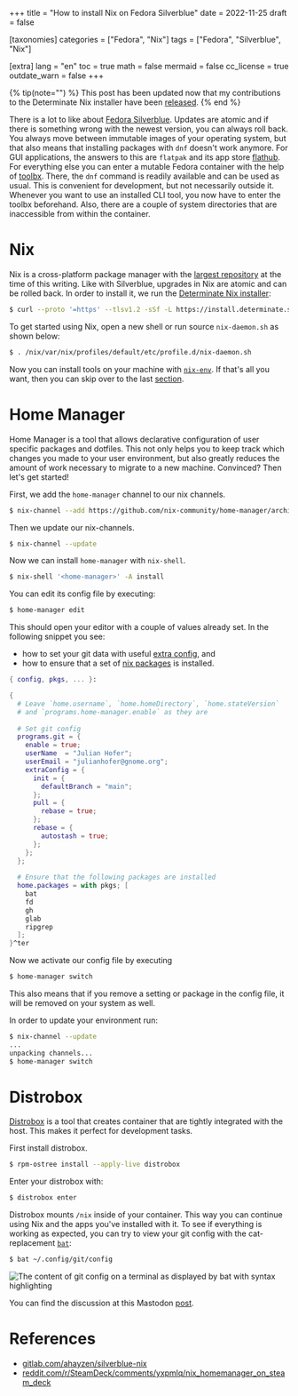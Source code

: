 +++
title = "How to install Nix on Fedora Silverblue"
date = 2022-11-25
draft = false

[taxonomies]
categories = ["Fedora", "Nix"]
tags = ["Fedora", "Silverblue", "Nix"]

[extra]
lang = "en"
toc = true
math = false
mermaid = false
cc_license = true
outdate_warn = false
+++

{% tip(note="") %}
This post has been updated now that my contributions to the Determinate Nix installer have been [released](https://github.com/DeterminateSystems/nix-installer/releases/tag/v0.11.0).
{% end %}

There is a lot to like about [Fedora Silverblue](https://docs.fedoraproject.org/en-US/fedora-silverblue/).
Updates are atomic and if there is something wrong with the newest version, you can always roll back.
You always move between immutable images of your operating system, but that also means that installing packages with `dnf` doesn't work anymore.
For GUI applications, the answers to this are `flatpak` and its app store [flathub](https://flathub.org/home).
For everything else you can enter a mutable Fedora container with the help of [toolbx](https://containertoolbx.org/).
There, the `dnf` command is readily available and can be used as usual.
This is convenient for development, but not necessarily outside it.
Whenever you want to use an installed CLI tool, you now have to enter the toolbx beforehand.
Also, there are a couple of system directories that are inaccessible from within the container.
 
# Nix

Nix is a cross-platform package manager with the [largest repository](https://repology.org/repositories/statistics/total) at the time of this writing.
Like with Silverblue, upgrades in Nix are atomic and can be rolled back.
In order to install it, we run the [Determinate Nix installer](https://github.com/DeterminateSystems/nix-installer):
```bash
$ curl --proto '=https' --tlsv1.2 -sSf -L https://install.determinate.systems/nix | sh -s -- install
```

To get started using Nix, open a new shell or run source `nix-daemon.sh` as shown below:


```bash
$ . /nix/var/nix/profiles/default/etc/profile.d/nix-daemon.sh
```

Now you can install tools on your machine with [`nix-env`](https://nixos.org/manual/nix/stable/command-ref/nix-env.html).
If that's all you want, then you can skip over to the last [section](./#distrobox).

# Home Manager

Home Manager is a tool that allows declarative configuration of user specific packages and dotfiles.
This not only helps you to keep track which changes you made to your user environment, but also greatly reduces the amount of work necessary to migrate to a new machine.
Convinced?
Then let's get started!

First, we add the `home-manager` channel to our nix channels.

```bash
$ nix-channel --add https://github.com/nix-community/home-manager/archive/master.tar.gz home-manager
```

Then we update our nix-channels.

```bash
$ nix-channel --update
```

Now we can install `home-manager` with `nix-shell`.

```bash
$ nix-shell '<home-manager>' -A install
```

You can edit its config file by executing:

```bash
$ home-manager edit
```

This should open your editor with a couple of values already set.
In the following snippet you see:
- how to set your git data with useful [extra config](https://leosiddle.com/posts/2020/07/git-config-pull-rebase-autostash/), and
- how to ensure that a set of [nix packages](https://search.nixos.org/packages?channel=unstable) is installed.

```nix
{ config, pkgs, ... }:

{
  # Leave `home.username`, `home.homeDirectory`, `home.stateVersion`
  # and `programs.home-manager.enable` as they are 
  
  # Set git config 
  programs.git = {
    enable = true;
    userName  = "Julian Hofer";
    userEmail = "julianhofer@gnome.org";
    extraConfig = {
      init = {
        defaultBranch = "main";
      };
      pull = {
        rebase = true;
      };
      rebase = {
        autostash = true;
      };
    };
  };
  
  # Ensure that the following packages are installed
  home.packages = with pkgs; [
    bat
    fd
    gh
    glab
    ripgrep
  ];
}^ter
```


Now we activate our config file by executing

```bash
$ home-manager switch
```

This also means that if you remove a setting or package in the config file, it will be removed on your system as well.

In order to update your environment run:
```bash
$ nix-channel --update
...
unpacking channels...
$ home-manager switch
```

# Distrobox

[Distrobox](https://distrobox.privatedns.org/) is a tool that creates container that are tightly integrated with the host.
This makes it perfect for development tasks.

First install distrobox.
```bash
$ rpm-ostree install --apply-live distrobox
```

Enter your distrobox with:
```bash
$ distrobox enter
```

Distrobox mounts `/nix` inside of your container.
This way you can continue using Nix and the apps you've installed with it.
To see if everything is working as expected, you can try to view your git config with the cat-replacement [`bat`](https://github.com/sharkdp/bat#syntax-highlighting):

```bash
$ bat ~/.config/git/config
```

![The content of git config on a terminal as displayed by bat with syntax highlighting](/posts/01-silverblue-nix/bat-output.png)

You can find the discussion at this Mastodon [post](https://chaos.social/@ju/109403606881379264).

# References

- [gitlab.com/ahayzen/silverblue-nix](https://gitlab.com/ahayzen/silverblue-nix)
- [reddit.com/r/SteamDeck/comments/yxpmlq/nix_homemanager_on_steam_deck](https://www.reddit.com/r/SteamDeck/comments/yxpmlq/nix_homemanager_on_steam_deck/)
